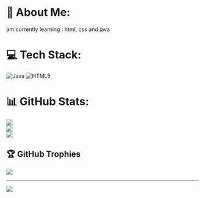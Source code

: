 # 💫 About Me:
am currently learning : html, css and java


# 💻 Tech Stack:
![Java](https://img.shields.io/badge/java-%23ED8B00.svg?style=for-the-badge&logo=openjdk&logoColor=white) ![HTML5](https://img.shields.io/badge/html5-%23E34F26.svg?style=for-the-badge&logo=html5&logoColor=white)
# 📊 GitHub Stats:
![](https://github-readme-stats.vercel.app/api?username=Da-IRS319&theme=codeSTACKr&hide_border=false&include_all_commits=true&count_private=true)<br/>
![](https://github-readme-streak-stats.herokuapp.com/?user=Da-IRS319&theme=codeSTACKr&hide_border=false)<br/>
![](https://github-readme-stats.vercel.app/api/top-langs/?username=Da-IRS319&theme=codeSTACKr&hide_border=false&include_all_commits=true&count_private=true&layout=compact)

## 🏆 GitHub Trophies
![](https://github-profile-trophy.vercel.app/?username=Da-IRS319&theme=codeSTACKr&no-frame=false&no-bg=false&margin-w=4)

---
[![](https://visitcount.itsvg.in/api?id=Da-IRS319&icon=6&color=7)](https://visitcount.itsvg.in)
